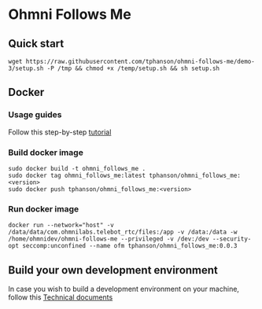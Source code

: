 # Ohmni Follows Me

## Quick start

```
wget https://raw.githubusercontent.com/tphanson/ohmni-follows-me/demo-3/setup.sh -P /tmp && chmod +x /temp/setup.sh && sh setup.sh
```

## Docker

### Usage guides

Follow this step-by-step [tutorial](https://docs.google.com/document/d/1ibkJVjdmrauHGQ0eP4HKzEVfYO_O8CrFDh9kXa5Ijmo/edit?usp=sharing)

### Build docker image

```
sudo docker build -t ohmni_follows_me .
sudo docker tag ohmni_follows_me:latest tphanson/ohmni_follows_me:<version>
sudo docker push tphanson/ohmni_follows_me:<version>
```

### Run docker image 

```
docker run --network="host" -v /data/data/com.ohmnilabs.telebot_rtc/files:/app -v /data:/data -w /home/ohmnidev/ohmni-follows-me --privileged -v /dev:/dev --security-opt seccomp:unconfined --name ofm tphanson/ohmni_follows_me:0.0.3
```

## Build your own development environment

In case you wish to build a development environment on your machine, follow this [Technical documents](./DEVELOPMENT.md)